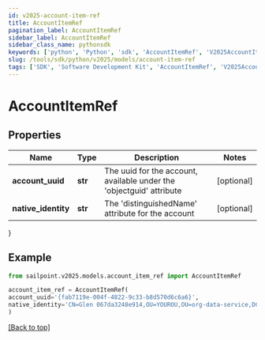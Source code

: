 ```yaml
---
id: v2025-account-item-ref
title: AccountItemRef
pagination_label: AccountItemRef
sidebar_label: AccountItemRef
sidebar_class_name: pythonsdk
keywords: ['python', 'Python', 'sdk', 'AccountItemRef', 'V2025AccountItemRef'] 
slug: /tools/sdk/python/v2025/models/account-item-ref
tags: ['SDK', 'Software Development Kit', 'AccountItemRef', 'V2025AccountItemRef']
---
```


# AccountItemRef


## Properties

Name | Type | Description | Notes
------------ | ------------- | ------------- | -------------
**account_uuid** | **str** | The uuid for the account, available under the 'objectguid' attribute | [optional] 
**native_identity** | **str** | The 'distinguishedName' attribute for the account | [optional] 
}

## Example

```python
from sailpoint.v2025.models.account_item_ref import AccountItemRef

account_item_ref = AccountItemRef(
account_uuid='{fab7119e-004f-4822-9c33-b8d570d6c6a6}',
native_identity='CN=Glen 067da3248e914,OU=YOUROU,OU=org-data-service,DC=YOURDC,DC=local'
)

```
[[Back to top]](#) 

